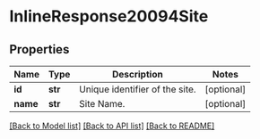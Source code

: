 # InlineResponse20094Site

## Properties
Name | Type | Description | Notes
------------ | ------------- | ------------- | -------------
**id** | **str** | Unique identifier of the site. | [optional] 
**name** | **str** | Site Name. | [optional] 

[[Back to Model list]](../README.md#documentation-for-models) [[Back to API list]](../README.md#documentation-for-api-endpoints) [[Back to README]](../README.md)

